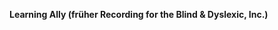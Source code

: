 **Learning Ally (früher Recording for the Blind &amp; Dyslexic, Inc.)** 

<!--HONumber=Jul16_HO3-->


